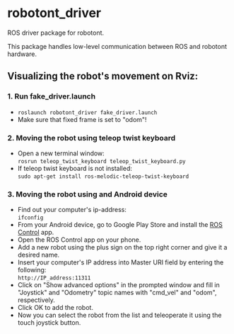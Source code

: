 # robotont_driver
ROS driver package for robotont.

This package handles low-level communication between ROS and robotont hardware.

## Visualizing the robot's movement on Rviz:

### 1. Run fake_driver.launch
* ```roslaunch robotont_driver fake_driver.launch```
* Make sure that fixed frame is set to "odom"!

### 2. Moving the robot using teleop twist keyboard
* Open a new terminal window: <br/>
```rosrun teleop_twist_keyboard teleop_twist_keyboard.py```
* If teleop twist keyboard is not installed:<br/>
```sudo apt-get install ros-melodic-teleop-twist-keyboard```

### 3. Moving the robot using and Android device
* Find out your computer's ip-address:<br/>
```ifconfig```
* From your Android device, go to Google Play Store and install the [ROS Control](https://play.google.com/store/apps/details?id=com.robotca.ControlApp&hl=en) app.
* Open the ROS Control app on your phone.
* Add a new robot using the plus sign on the top right corner and give it a desired name.
* Insert your computer's IP address into Master URI field by entering the following:<br/>
``` http://IP_address:11311 ```
* Click on "Show advanced options" in the prompted window and fill in "Joystick" and "Odometry" topic names with "cmd_vel" and "odom", respectively.
* Click OK to add the robot.
* Now you can select the robot from the list and teleoperate it using the touch joystick button.
